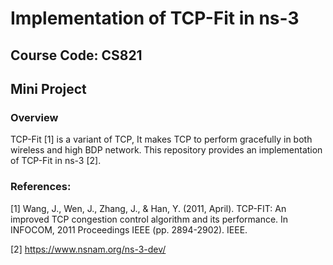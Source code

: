 # Implementation of TCP-Fit in ns-3
## Course Code: CS821
## Mini Project

### Overview

TCP-Fit [1] is a variant of TCP, It makes TCP to perform gracefully in both wireless and high BDP network. This repository provides an implementation of TCP-Fit in ns-3 [2].


### References:

[1] Wang, J., Wen, J., Zhang, J., & Han, Y. (2011, April). TCP-FIT: An improved TCP congestion control algorithm and its performance. In INFOCOM, 2011 Proceedings IEEE (pp. 2894-2902). IEEE.

[2] https://www.nsnam.org/ns-3-dev/
